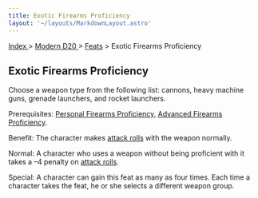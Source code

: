 ```yaml
---
title: Exotic Firearms Proficiency
layout: '~/layouts/MarkdownLayout.astro'
---
```


[ Index ](/) > [ Modern D20 ](/modern.d20.srd) > [Feats](/modern.d20.srd/feats) > Exotic Firearms Proficiency

## Exotic Firearms Proficiency

Choose a weapon type from the following list: cannons, heavy machine guns,
grenade launchers, and rocket launchers.

Prerequisites: [Personal Firearms Proficiency,](/modern.d20.srd/feats/personal.firearms.proficiency) [Advanced Firearms Proficiency](/modern.d20.srd/feats/advanced.firearms.proficiency).

Benefit: The character makes [attack rolls](/modern.d20.srd/combat/attack.roll) with the weapon normally.

Normal: A character who uses a weapon without being proficient with it takes a
–4 penalty on [attack rolls](/modern.d20.srd/combat/attack.roll).

Special: A character can gain this feat as many as four times. Each time a
character takes the feat, he or she selects a different weapon group.


